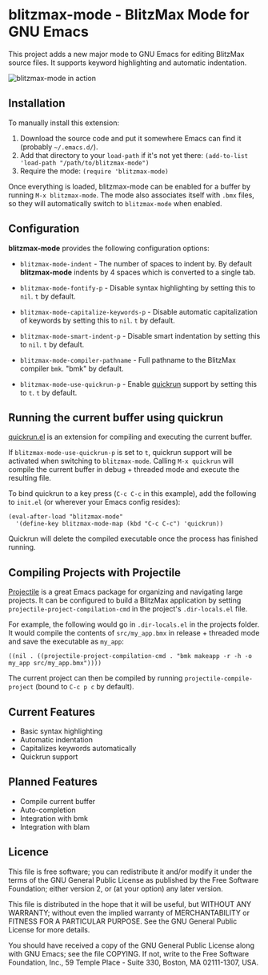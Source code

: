# blitzmax-mode - BlitzMax Mode for GNU Emacs

This project adds a new major mode to GNU Emacs for editing BlitzMax source
files. It supports keyword highlighting and automatic indentation.

![blitzmax-mode in action](https://www.sodaware.net/assets/images/projects/blitzmax-mode/blitzmax-mode-screenshot.png)


## Installation

To manually install this extension:

  1. Download the source code and put it somewhere Emacs can find it (probably
     `~/.emacs.d/`).
  2. Add that directory to your `load-path` if it's not yet there: 
    `(add-to-list 'load-path "/path/to/blitzmax-mode")`
  3. Require the mode:
     `(require 'blitzmax-mode)`

Once everything is loaded, blitzmax-mode can be enabled for a buffer by running
`M-x blitzmax-mode`. The mode also associates itself with `.bmx` files, so they
will automatically switch to `blitzmax-mode` when enabled.


## Configuration

**blitzmax-mode** provides the following configuration options:

* `blitzmax-mode-indent` - The number of spaces to indent by. By default
  **blitzmax-mode** indents by 4 spaces which is converted to a single tab.

* `blitzmax-mode-fontify-p` - Disable syntax highlighting by setting this to
  `nil`. `t` by default.

* `blitzmax-mode-capitalize-keywords-p` - Disable automatic capitalization of
  keywords by setting this to `nil`. `t` by default.

* `blitzmax-mode-smart-indent-p` - Disable smart indentation by setting this to
  `nil`. `t` by default.

* `blitzmax-mode-compiler-pathname` - Full pathname to the BlitzMax compiler
  `bmk`. "bmk" by default.

* `blitzmax-mode-use-quickrun-p` - Enable
  [quickrun](https://github.com/syohex/emacs-quickrun/) support by setting this
  to `t`. `t` by default.


## Running the current buffer using quickrun

[quickrun.el](https://github.com/syohex/emacs-quickrun/) is an extension for
compiling and executing the current buffer.

If `blitzmax-mode-use-quickrun-p` is set to `t`, quickrun support will be
activated when switching to `blitzmax-mode`. Calling `M-x quickrun` will compile
the current buffer in debug + threaded mode and execute the resulting file.

To bind quickrun to a key press (`C-c C-c` in this example), add the following
to `init.el` (or wherever your Emacs config resides):

```elisp
(eval-after-load "blitzmax-mode"
  '(define-key blitzmax-mode-map (kbd "C-c C-c") 'quickrun))
```

Quickrun will delete the compiled executable once the process has finished
running.


## Compiling Projects with Projectile

[Projectile](https://github.com/bbatsov/projectile) is a great Emacs package for
organizing and navigating large projects. It can be configured to build a
BlitzMax application by setting `projectile-project-compilation-cmd` in the
project's `.dir-locals.el` file.

For example, the following would go in `.dir-locals.el` in the projects
folder. It would compile the contents of `src/my_app.bmx` in release + threaded
mode and save the executable as `my_app`:

```elisp
((nil . ((projectile-project-compilation-cmd . "bmk makeapp -r -h -o my_app src/my_app.bmx"))))
```

The current project can then be compiled by running `projectile-compile-project`
(bound to `C-c p c` by default).


## Current Features

* Basic syntax highlighting
* Automatic indentation
* Capitalizes keywords automatically
* Quickrun support


## Planned Features

* Compile current buffer
* Auto-completion
* Integration with bmk
* Integration with blam


## Licence

This file is free software; you can redistribute it and/or modify it under the
terms of the GNU General Public License as published by the Free Software
Foundation; either version 2, or (at your option) any later version.

This file is distributed in the hope that it will be useful, but WITHOUT ANY
WARRANTY; without even the implied warranty of MERCHANTABILITY or FITNESS FOR A
PARTICULAR PURPOSE. See the GNU General Public License for more details.

You should have received a copy of the GNU General Public License along with GNU
Emacs; see the file COPYING.  If not, write to the Free Software Foundation,
Inc., 59 Temple Place - Suite 330, Boston, MA 02111-1307, USA.

